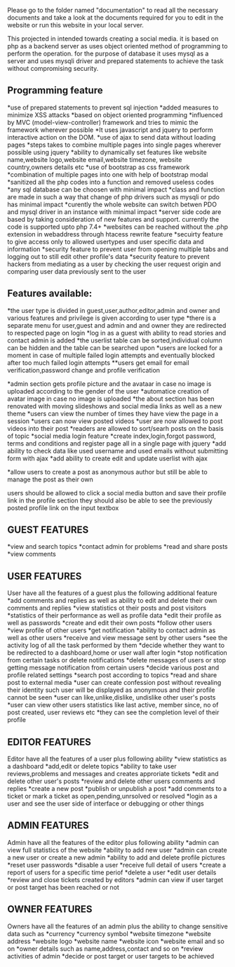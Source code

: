 Please go to the folder named "documentation" to read all the necessary documents and take a look at the 
documents required for you to edit in the website or run this website in your local server.

This projected in intended towards creating a social media. it is based on php as a backend server as uses object oriented method of programming to perform the operation. for the purpose of database it uses mysql as a server and uses mysqli driver and prepared statements to achieve the task without compromising security.




## Programming feature
*use of prepared statements to prevent sql injection
*added measures to minimize XSS attacks
*based on object oriented programming
*influenced by MVC (model-view-controller) framework and tries to mimic the framework wherever possible
*It uses javascript and jquery to perform interactive action on the DOM.
*use of ajax to send data without loading pages
*steps takes to combine multiple pages into single pages wherever possible using jquery
*ability to dynamically set features like website name,website logo,website email,website timezone, website country,owners details etc
*use of bootstrap as css framework
*combination of multiple pages into one with help of bootstrap modal
*sanitized all the php codes into a function and removed useless codes
*any sql database can be choosen with minimal impact
*class and function are made in such a way that change of php drivers such as mysqli or pdo has minimal impact
*curently the whole website can switch betwen PDO and mysql driver in an instance with minimal impact
*server side code are based by taking consideration of new features and support. currently the code is supported upto php 7.4+
*websites can be reached without the .php extension in webaddress through htacess rewrite feature
*secuirty feature to give access only to allowed usertypes and user specific data and information
*security feature to prevent user from opening multiple tabs and logging out to still edit other profile's data
*security feature to prevent  hackers from mediating as a user by checking the user request origin and comparing user data previously sent to the user


## Features available:
*the user type is divided in guest,user,author,editor,admin and owner and various features and privilege is given according to user type
*there is a separate menu for user,guest and admin and and owner they are redirected to respected page on login
*log in as a guest with ability to read stories and contact admin is added
*the userlist table can be sorted,individual column can be hidden and the table can be searched upon
*users are locked for a moment in case of multiple failed login attempts and eventually blocked after too much failed login attempts
**users get email for email verification,password change and profile verification



*admin section gets profile picture and the avataar in case no image is uploaded according to the gender of the user
*automatice creation of avatar image in case no image is uploaded
*the about section has been renovated with moving slideshows and social media links as well as a new theme
*users can view the number of times they have view the page in a session
*users can now view posted videos
*user are now allowed to post videos into their post
*readers are allowed to sort/searh posts on the basis of topic
*social media login feature
*create index,login,forgot password, terms and conditions and register page all in a single page with jquery
*add ability to check data like used username and used emails without submitting form with ajax
*add ability to create edit and update userlist with ajax



*allow users to create a post as anonymous author but still be able to manage the post as their own

users should be allowed to click a social media button and save their profile link in the profile section
they should also be able to see the previously posted profile link on the input textbox

## GUEST FEATURES
*view and search topics
*contact admin for problems
*read and share posts
*view comments 

## USER FEATURES
User have all the features of a guest plus the following additional feature
*add comments and replies as well as ability to edit and delete their own comments and replies
*view statistics ot their posts and post visitors
*statistics of their performance as well as profile data
*edit their profile as well as passwords
*create and edit their own posts
*follow other users
*view profile of other users
*get notification
*ability to contact admin as well as other users
*receive and view message sent by other users
*see the activity log of all the task performed by them
*decide whether they want to be redirected to a dashboard,home or user wall after login
*stop notification from certain tasks or delete notifications
*delete messages of users or stop getting message notification from certain users
*decide various post and profile related settings
*search post according to topics
*read and share post to external media
*user can create confession post without revealing their identity such user will be displayed as anonymous and their profile cannot be seen
*user can like,unlike,dislike, undislike other user's posts
*user can view other users statistics like last active, member since, no of post created, user reviews etc
*they can see the completion level of their profile



## EDITOR FEATURES
Editor have all the features of a user plus following ability
*view statistics as a dashboard
*add,edit or delete topics
*ability to take user reviews,problems and messages and creates approriate tickets
*edit and delete other user's posts
*review and delete other users comments and replies
*create a new post
*publish or unpublish a post
*add comments to a ticket or mark a ticket as open,pending,unrsolved or resolved
*login as a user and see the user side of interface or debugging or other things



##  ADMIN FEATURES
Admin have all the features of the editor plus following ability
*admin can view full statistics of the website
*ability to add new user
*admin can create a new user or create a new admin
*ability to add and delete profile pictures
*reset user passwords
*disable a user
*receive full detail of users
*create a report of users for a specific time periof
*delete a user
*edit user details
*review and close tickets created by editors
*admin can view if user target or post target has been reached or not


## OWNER FEATURES
Owners have all the features of an admin plus the ability to change sensitive data such as
*currency
*currency symbol
*website timezone
*website address
*website logo
*website name
*website icon
*website email and so on
*owner details such as name,address,contact and so on
*review activities of admin
*decide or post target or user targets to be achieved
